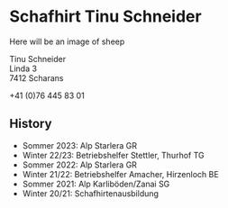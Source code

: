 # Schafhirt Tinu Schneider

Here will be an image of sheep

Tinu Schneider    
Linda 3    
7412 Scharans

+41 (0)76 445 83 01



## History

- Sommer 2023: Alp Starlera GR
- Winter 22/23: Betriebshelfer Stettler, Thurhof TG
- Sommer 2022: Alp Starlera GR
- Winter 21/22: Betriebshelfer Amacher, Hirzenloch BE
- Sommer 2021: Alp Karliböden/Zanai SG
- Winter 20/21: Schafhirtenausbildung
